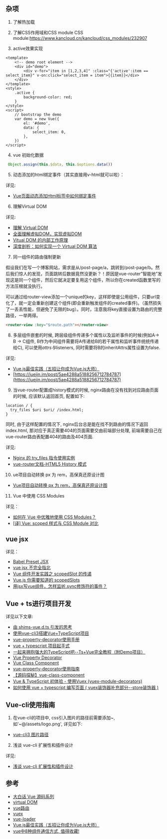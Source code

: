 
## 杂项

1. 了解热加载

2. 了解CSS作用域和CSS module
    CSS module:https://www.kancloud.cn/kancloud/css_modules/232907

3. active效果实现
```vue
<template>
    <!-- demo root element -->
    <div id="demo">
        <div v-for="item in [1,2,3,4]" :class="{'active':item == select_item}" v-on:click="select_item = item">{{item}}</div>
    </div>
</template>
<style>
    .active {
        background-color: red;
    }
</style>
<script>
    // bootstrap the demo
    var demo = new Vue({
        el: '#demo',
        data: {
            select_item: 0,
        },
    })
</script>
```

4. vue 初始化数据
```js
 Object.assign(this.$data, this.$options.data())
```

5. 动态添加的html绑定事件（其实直接用v-html就可以啦）：

详见:

- [Vue页面动态添加Html标签中如何绑定事件](https://www.jianshu.com/p/398825b673e7)
    
6. 理解Virtual DOM

详见:
    
- [理解 Virtual DOM](https://github.com/y8n/blog/issues/5)
- [全面理解虚拟DOM，实现虚拟DOM](https://foio.github.io/virtual-dom/)
- [Vitual DOM 的内部工作原理](https://efe.baidu.com/blog/the-inner-workings-of-virtual-dom/)
- [深度剖析：如何实现一个 Virtual DOM 算法](https://github.com/livoras/blog/issues/13)

7. 同一组件的路由强制更新

假设我们在写一个博客网站，需求是从/post-page/a，跳转到/post-page/b。然后我们惊人的发现，页面跳转后数据竟然没更新？！原因是vue-router”智能地”发现这是同一个组件，然后它就决定要复用这个组件，所以你在created函数里写的方法压根就没执行。

可以通过给router-view添加一个unique的key，这样即使是公用组件，只要url变化了，就一定会重新创建这个组件(即会重新触发组件的created事件)。（虽然损失了一丢丢性能，但避免了无限的bug）。同时，注意我将key直接设置为路由的完整路径，一举两得。

```html
<router-view :key="$route.path"></router-view>
```

8. 多层组件嵌套的时候, 跨层级组件传递多个属性以及监听事件的时候(例如A-> B -> C组件, B作为中间组件需要将A传递给B的若干属性和监听事件统统传递给C), 可以使用$attrs与$listeners, 同时需要将B的inheritAttrs属性设置为false.

详见:

- [Vue.js最佳实践（五招让你成为Vue.js大师）](https://mp.weixin.qq.com/s/cVYtYWOB2mie-bjZmSw9AQ)
- [https://juejin.im/post/5ae4288a5188256712784787](https://juejin.im/post/5ae4288a5188256712784787)

9. 当vue-router配置成history模式的时候, nginx路由在没有找到对应路由页面的时候, 应该默认返回首页, 配置如下:

```
location / {
  try_files $uri $uri/ /index.html;
}
```

同时, 由于这样配置的情况下, nginx后台总是能在找不到路由的情况下返回index.html, 那对应于真正需要404的页面需要交由前端部分处理, 前端需要自己在vue-router路由表配置404的路由及404页面.

详见:

- [Nginx 的 try_files 指令使用实例](https://www.hi-linux.com/posts/53878.html)
- [vue-router文档-HTML5 History 模式](https://router.vuejs.org/zh/guide/essentials/history-mode.html#%E5%90%8E%E7%AB%AF%E9%85%8D%E7%BD%AE%E4%BE%8B%E5%AD%90)

10. ue项目自动转换 px 为 rem，高保真还原设计图

- [Vue项目自动转换 px 为 rem，高保真还原设计图](https://juejin.im/post/5a716c4c6fb9a01cb42cac4b)

11. Vue 中使用 CSS Modules

详见：

- [如何在 Vue 中优雅地使用 CSS Modules？](https://juejin.im/post/5ac5fd7f5188257cc20d854e)
- [[译] Vue: scoped 样式与 CSS Module 对比](https://juejin.im/post/5b9556446fb9a05d1b2e3613)

## vue jsx

详见：

- [Babel Preset JSX](https://github.com/vuejs/jsx)
- [vue jsx 不完全指北](https://www.w3ctech.com/topic/2130)
- [Vue 组件开发实践之 scopedSlot 的传递](https://cloud.tencent.com/developer/article/1004962)
- [Vue.js 你需要知道的 scopedSlots](https://juejin.im/post/5c65511ce51d457fd23cf56b)
- [用jsx写vue组件，怎样监听.sync修饰符的事件？](https://forum.vuejs.org/t/jsx-vue-sync/22680)

## Vue + ts进行项目开发

详见以下文章:

- [由 shims-vue.d.ts 引发的思考](https://juejin.im/post/5d22b12251882509057e11e9)
- [使用vue-cli3搭建Vue+TypeScript项目](https://juejin.im/post/5d312bf9f265da1bd04f1a62)
- [vue-property-decorator使用手册](https://juejin.im/post/5d31907a51882557af271be2)
- [vue + typescript 项目起手式](https://segmentfault.com/a/1190000011744210)
- [一起来拥抱强大的TypeScript吧--Ts+Vue完全教程（附Demo项目）](https://juejin.im/entry/5a373fecf265da4311204d51#comment)
- [Vue Property Decorator](https://github.com/kaorun343/vue-property-decorator)
- [Vue Class Component](https://class-component.vuejs.org/guide/class-component.html#methods)
- [vue-property-decorator使用指南](https://juejin.im/post/5c173a84f265da610e7ffe44)
- [【源码探秘】vue-class-component](https://zhuanlan.zhihu.com/p/48371638)
- [Vue & TypeScript 初体验 - 使用Vuex (vuex-module-decorators)](https://juejin.im/post/5dda2a0d6fb9a07a9f72e930)
- [如何使用 vue + typescript 编写页面 ( vuex装饰器补充部分--store装饰器 )](https://juejin.im/post/5c6b7e07f265da2dd638ea58)

## Vue-cli使用指南

1. 在vue-cli的项目中, css引入图片的路径前需要添加~, 如'~@/assets/logo.png', 详见如下:

- [vue-cli3 图片路径](https://blog.csdn.net/qq_31126175/article/details/99550889)

2. 浅谈 vue-cli 扩展性和插件设计

详见:

- [浅谈 vue-cli 扩展性和插件设计](https://juejin.im/post/5cedb26451882566477b7235)

## 参考

- [大白话 Vue 源码系列](http://www.cnblogs.com/iovec/p/vue_01.html)
- [virtual DOM](https://cnodejs.org/topic/58496d053ebad99b336b1eb4)
- [vue路由](https://router.vuejs.org/zh-cn/)
- [vuex](https://vuex.vuejs.org/zh-cn/)
- [vue-loader](https://vue-loader-v14.vuejs.org/zh-cn/start/spec.html)
- [Vue.js最佳实践（五招让你成为Vue.js大师）](https://mp.weixin.qq.com/s/cVYtYWOB2mie-bjZmSw9AQ)
- [vue中8种组件通信方式, 值得收藏!](https://juejin.im/post/5d267dcdf265da1b957081a3)

